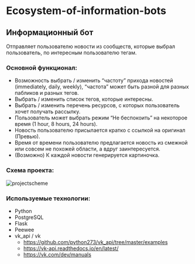 # Ecosystem-of-information-bots
## Информационный бот
Отправляет пользователю новости из сообществ, которые выбрал пользователь, по интересным пользователю тегам.

### Основной функционал:
- Возможность выбрать / изменить “частоту” прихода новостей (immediately, daily, weekly), “частота” может быть разной для разных пабликов и разных тегов.
- Выбрать / изменить список тегов, которые интересны.
- Выбрать / изменить перечень ресурсов, с которых пользователь хочет получать рассылку.
- Пользователь может выбрать режим “Не беспокоить” на некоторое время (1 hour, 8 hours, 24 hours). 
- Новость пользователю присылается кратко с ссылкой на оригинал (Превью).
- Время от времени пользователю предлагается новость из смежной или совсем не похожей области, а вдруг заинтересуется.
- (Возможно) К каждой новости генерируется картиночка.

### Схема проекта:
![projectscheme](https://github.com/python-am-cp/Ecosystem-of-information-bots/blob/master/images/projectscheme.png)

### Используемые технологии:
- Python
- PostgreSQL
- Flask
- Peewee
- vk_api / vk
  - https://github.com/python273/vk_api/tree/master/examples
  - https://vk-api.readthedocs.io/en/latest/
  - https://vk.com/dev/manuals
  

